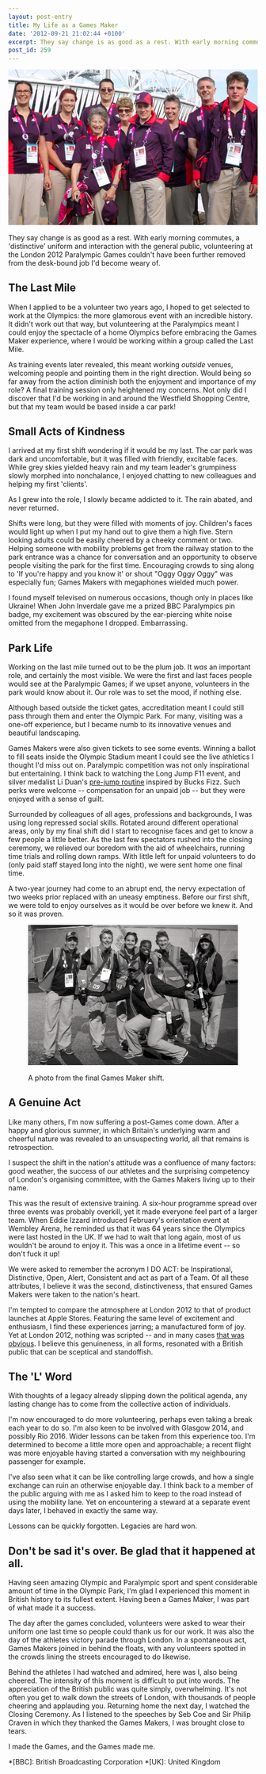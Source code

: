 ```yaml
---
layout: post-entry
title: My Life as a Games Maker
date: '2012-09-21 21:02:44 +0100'
excerpt: They say change is as good as a rest. With early morning commutes, a 'distinctive' uniform and interaction with the general public, volunteering at the London 2012 Paralympic Games couldn't have been further removed from the desk-bound job I'd become weary of.
post_id: 259
---
```

![Me as a Games Maker](/assets/2012/09/games_maker.jpg)

They say change is as good as a rest. With early morning commutes, a 'distinctive' uniform and interaction with the general public, volunteering at the London 2012 Paralympic Games couldn't have been further removed from the desk-bound job I'd become weary of.

## The Last Mile
When I applied to be a volunteer two years ago, I hoped to get selected to work at the Olympics: the more glamorous event with an incredible history. It didn't work out that way, but volunteering at the Paralympics meant I could enjoy the spectacle of a home Olympics before embracing the Games Maker experience, where I would be working within a group called the Last Mile.

As training events later revealed, this meant working *outside* venues, welcoming people and pointing them in the right direction. Would being so far away from the action diminish both the enjoyment and importance of my role? A final training session only heightened my concerns. Not only did I discover that I'd be working in and around the Westfield Shopping Centre, but that my team would be based inside a car park!

## Small Acts of Kindness
I arrived at my first shift wondering if it would be my last. The car park was dark and uncomfortable, but it was filled with friendly, excitable faces. While grey skies yielded heavy rain and my team leader's grumpiness slowly morphed into nonchalance, I enjoyed chatting to new colleagues and helping my first 'clients'.

As I grew into the role, I slowly became addicted to it. The rain abated, and never returned.

Shifts were long, but they were filled with moments of joy. Children's faces would light up when I put my hand out to give them a high five. Stern looking adults could be easily cheered by a cheeky comment or two. Helping someone with mobility problems get from the railway station to the park entrance was a chance for conversation and an opportunity to observe people visiting the park for the first time. Encouraging crowds to sing along to 'If you're happy and you know it' or shout "Oggy Oggy Oggy" was especially fun; Games Makers with megaphones wielded much power.

I found myself televised on numerous occasions, though only in places like Ukraine! When John Inverdale gave me a prized BBC Paralympics pin badge, my excitement was obscured by the ear-piercing white noise omitted from the megaphone I dropped. Embarrassing.

## Park Life
Working on the last mile turned out to be the plum job. It *was* an important role, and certainly the most visible. We were the first and last faces people would see at the Paralympic Games; if we upset anyone, volunteers in the park would know about it. Our role was to set the mood, if nothing else.

Although based outside the ticket gates, accreditation meant I could still pass through them and enter the Olympic Park. For many, visiting was a one-off experience, but I became numb to its innovative venues and beautiful landscaping.

Games Makers were also given tickets to see some events. Winning a ballot to fill seats inside the Olympic Stadium meant I could see the live athletics I thought I'd miss out on. Paralympic competition was not only inspirational but entertaining. I think back to watching the Long Jump F11 event, and silver medalist Li Duan's [pre-jump routine][1] inspired by Bucks Fizz. Such perks were welcome -- compensation for an unpaid job -- but they were enjoyed with a sense of guilt.

Surrounded by colleagues of all ages, professions and backgrounds, I was using long repressed social skills. Rotated around different operational areas, only by my final shift did I start to recognise faces and get to know a few people a little better. As the last few spectators rushed into the closing ceremony, we relieved our boredom with the aid of wheelchairs, running time trials and rolling down ramps. With little left for unpaid volunteers to do (only paid staff stayed long into the night), we were sent home one final time.

A two-year journey had come to an abrupt end, the nervy expectation of two weeks prior replaced with an uneasy emptiness. Before our first shift, we were told to enjoy ourselves as it would be over before we knew it. And so it was proven.

<figure>
    <img src="/assets/images/2012/09/games_maker_last_night.jpg" alt=""/>
    <figcaption>
        <p>A photo from the final Games Maker shift.</p>
    </figcaption>
</figure>

## A Genuine Act
Like many others, I'm now suffering a post-Games come down. After a happy and glorious summer, in which Britain's underlying warm and cheerful nature was revealed to an unsuspecting world, all that remains is retrospection.

I suspect the shift in the nation's attitude was a confluence of many factors: good weather, the success of our athletes and the surprising competency of London's organising committee, with the Games Makers living up to their name.

This was the result of extensive training. A six-hour programme spread over three events was probably overkill, yet it made everyone feel part of a larger team. When Eddie Izzard introduced February's orientation event at Wembley Arena, he reminded us that it was 64 years since the Olympics were last hosted in the UK. If we had to wait that long again, most of us wouldn't be around to enjoy it. This was a once in a lifetime event -- so don't fuck it up!

We were asked to remember the acronym I DO ACT: be Inspirational, Distinctive, Open, Alert, Consistent and act as part of a Team. Of all these attributes, I believe it was the second, distinctiveness, that ensured Games Makers were taken to the nation's heart.

I'm tempted to compare the atmosphere at London 2012 to that of product launches at Apple Stores. Featuring the same level of excitement and enthusiasm, I find these experiences jarring; a manufactured form of joy. Yet at London 2012, nothing was scripted -- and in many cases [that was obvious][2]. I believe this genuineness, in all forms, resonated with a British public that can be sceptical and standoffish.

## The 'L' Word
With thoughts of a legacy already slipping down the political agenda, any lasting change has to come from the collective action of individuals.

I'm now encouraged to do more volunteering, perhaps even taking a break each year to do so. I'm also keen to be involved with Glasgow 2014, and possibly Rio 2016. Wider lessons can be taken from this experience too. I'm determined to become a little more open and approachable; a recent flight was more enjoyable having started a conversation with my neighbouring passenger for example.

I've also seen what it can be like controlling large crowds, and how a single exchange can ruin an otherwise enjoyable day. I think back to a member of the public arguing with me as I asked him to keep to the road instead of using the mobility lane. Yet on encountering a steward at a separate event days later, I behaved in exactly the same way.

Lessons can be quickly forgotten. Legacies are hard won.

## Don't be sad it's over. Be glad that it happened at all.
Having seen amazing Olympic and Paralympic sport and spent considerable amount of time in the Olympic Park, I'm glad I experienced this moment in British history to its fullest extent. Having been a Games Maker, I was part of what made it a success.

The day after the games concluded, volunteers were asked to wear their uniform one last time so people could thank us for our work. It was also the day of the athletes victory parade through London. In a spontaneous act, Games Makers joined in behind the floats, with any volunteers spotted in the crowds lining the streets encouraged to do likewise.

Behind the athletes I had watched and admired, here was I, also being cheered. The intensity of this moment is difficult to put into words. The appreciation of the British public was quite simply, overwhelming. It's not often you get to walk down the streets of London, with thousands of people cheering and applauding you. Returning home the next day, I watched the Closing Ceremony. As I listened to the speeches by Seb Coe and Sir Philip Craven in which they thanked the Games Makers, I was brought close to tears.

I made the Games, and the Games made me.

[1]: http://www.youtube.com/watch?v=CTGk5_moWSc
[2]: http://www.youtube.com/watch?v=UcmoRy444MY

*[BBC]: British Broadcasting Corporation
*[UK]: United Kingdom